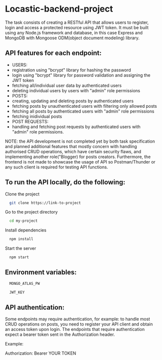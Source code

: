 
# Locastic-backend-project
The task consists of creating a RESTful API that allows users to register, login and access a protected resource using JWT token. It must be built using any Node.js framework and database, in this case Express and MongoDB with Mongoose ODM(object document modeling) library.

## API features for each endpoint:
- USERS: 
- registration using "bcrypt" library for hashing the password
- login using "bcrypt" library for password validation and assigning the JWT token
- fetching all/individual user data by authenticated users
- deleting individual users by users with "admin" role permissions
- POSTS:
- creating, updating and deleting posts by authenticated users
- fetching posts by unauthenticated users with filtering only allowed posts
- fetching all posts by authenticated users with "admin" role permissions
- fetching inidividual posts
- POST REQUESTS:
- handling and fetching post requests by authenticated users with "admin" role permissions.

NOTE: the API development is not completed yet by both task specification and planned additional features that mostly concern with handling authorised CRUD operations, which have certain security flaws, and implementing another role("Blogger) for posts creators. Furthermore, the frontend is not made to showcase the usage of API so Postman/Thunder or any such client is required for testing API functions.

## To run the API locally, do the following:
Clone the project

```bash
  git clone https://link-to-project
```

Go to the project directory

```bash
  cd my-project
```

Install dependencies

```bash
  npm install
```

Start the server

```bash
  npm start
```

## Environment variables:
```bash
  MONGO_ATLAS_PW
```
```bash
  JWT_KEY
```

## API authentication:
Some endpoints may require authentication, for example: to handle most CRUD operations on posts, you need to register your API client and obtain an access token upon login. The endpoints that require authentication expect a bearer token sent in the Authorization header.

Example:

Authorization: Bearer YOUR TOKEN
